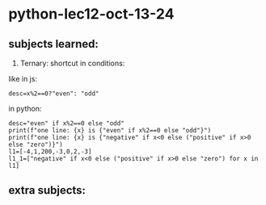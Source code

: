 # python-lec12-oct-13-24

## subjects learned:

1) Ternary: shortcut in conditions:

like in js:

```
desc=x%2==0?"even": "odd"
```

in python:

```
desc="even" if x%2==0 else "odd"
print(f"one line: {x} is {"even" if x%2==0 else "odd"}")
print(f"one line: {x} is {"negative" if x<0 else ("positive" if x>0 else "zero")}")
l1=[-4,1,200,-3,0,2,-3]
l1_1=["negative" if x<0 else ("positive" if x>0 else "zero") for x in l1]
```

## extra subjects:

